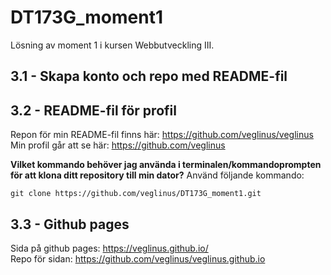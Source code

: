 # DT173G_moment1
Lösning av moment 1 i kursen Webbutveckling III.

## 3.1 - Skapa konto och repo med README-fil


## 3.2 - README-fil för profil

Repon för min README-fil finns här: https://github.com/veglinus/veglinus \
Min profil går att se här: https://github.com/veglinus

**Vilket kommando behöver jag använda i terminalen/kommandoprompten för att klona ditt repository till min dator?**
Använd följande kommando:

    git clone https://github.com/veglinus/DT173G_moment1.git
    



## 3.3 - Github pages
Sida på github pages: https://veglinus.github.io/ \
Repo för sidan: https://github.com/veglinus/veglinus.github.io
